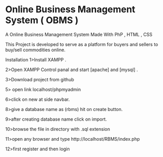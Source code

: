 # Online Business Management System ( OBMS )
A Online Business Management System Made With PhP , HTML , CSS

This Project is developed to serve as a platform for buyers and sellers to buy/sell commodities online.

Installation
1>Install XAMPP .

2>Open XAMPP Control panal and start [apache] and [mysql] .

3>Download project from github

5> open link localhost/phpmyadmin

6>click on new at side navbar.

8>give a database name as (rbms) hit on create button.

9>after creating database name click on import.

10>browse the file in directory with .sql extension

11>open any browser and type http://localhost/RBMS/index.php

12>first register and then login
